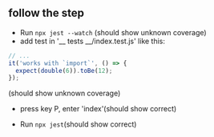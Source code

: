 ## follow the step

* Run `npx jest --watch` (should show unknown coverage)
* add test in '__ tests __/index.test.js' like this:

```js
// ...
it('works with `import`', () => {
  expect(double(6)).toBe(12);
});
```

 (should show unknown coverage)

* press key P, enter 'index'(should show correct)

* Run `npx jest`(should show correct)
